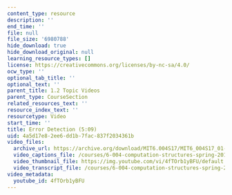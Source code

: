```yaml
---
content_type: resource
description: ''
end_time: ''
file: null
file_size: '6980788'
hide_download: true
hide_download_original: null
learning_resource_types: []
license: https://creativecommons.org/licenses/by-nc-sa/4.0/
ocw_type: ''
optional_tab_title: ''
optional_text: ''
parent_title: 1.2 Topic Videos
parent_type: CourseSection
related_resources_text: ''
resource_index_text: ''
resourcetype: Video
start_time: ''
title: Error Detection (5:09)
uid: 4a5d17e8-2ee6-dd1b-7fac-837f2034361b
video_files:
  archive_url: https://archive.org/download/MIT6.004S17/MIT6_004S17_01-02-10_300k.mp4
  video_captions_file: /courses/6-004-computation-structures-spring-2017/9407c8ae29545704a3b45fc4b7e6d017_4fTOrb1yBFU.vtt
  video_thumbnail_file: https://img.youtube.com/vi/4fTOrb1yBFU/default.jpg
  video_transcript_file: /courses/6-004-computation-structures-spring-2017/a56ae7e030b9574293d34936246e86c5_4fTOrb1yBFU.pdf
video_metadata:
  youtube_id: 4fTOrb1yBFU
---
```

